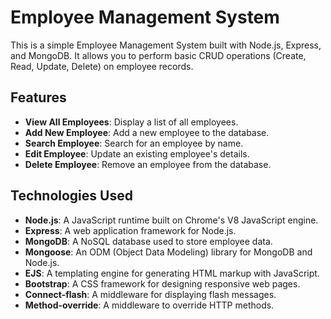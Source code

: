 # Employee Management System

This is a simple Employee Management System built with Node.js, Express, and MongoDB. It allows you to perform basic CRUD operations (Create, Read, Update, Delete) on employee records.

## Features

- **View All Employees**: Display a list of all employees.
- **Add New Employee**: Add a new employee to the database.
- **Search Employee**: Search for an employee by name.
- **Edit Employee**: Update an existing employee's details.
- **Delete Employee**: Remove an employee from the database.

## Technologies Used

- **Node.js**: A JavaScript runtime built on Chrome's V8 JavaScript engine.
- **Express**: A web application framework for Node.js.
- **MongoDB**: A NoSQL database used to store employee data.
- **Mongoose**: An ODM (Object Data Modeling) library for MongoDB and Node.js.
- **EJS**: A templating engine for generating HTML markup with JavaScript.
- **Bootstrap**: A CSS framework for designing responsive web pages.
- **Connect-flash**: A middleware for displaying flash messages.
- **Method-override**: A middleware to override HTTP methods.
